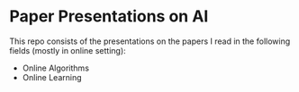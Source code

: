 # Paper Presentations on AI

This repo consists of the presentations on the papers I read in the following fields (mostly in online setting):

- Online Algorithms
- Online Learning
